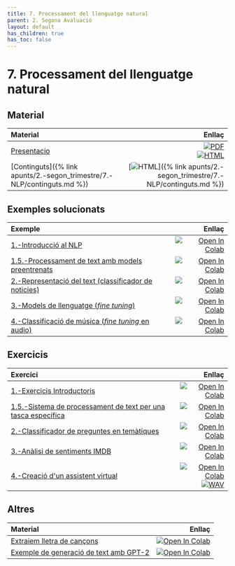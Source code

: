 ```yaml
---
title: 7. Processament del llenguatge natural
parent: 2. Segona Avaluació
layout: default
has_children: true
has_toc: false
---
```


# 7. Processament del llenguatge natural

## Material

| Material                                                                |                                                                                                                                                                                                                                                                                   Enllaç |
| :---------------------------------------------------------------------- | ---------------------------------------------------------------------------------------------------------------------------------------------------------------------------------------------------------------------------------------------------------------------------------------: |
| [Presentacio](7-processament_llenguatge_natural_marp.pdf)               | [![PDF](https://img.shields.io/badge/PDF-7.--nlp.pdf-blue?logo=adobe-acrobat-reader&logoColor=white)](7-processament_llenguatge_natural_marp.pdf) <br/> [![HTML](https://img.shields.io/badge/HTML-7--nlp-blue?logo=html5&logoColor=white)](7-processament_llenguatge_natural_marp.html) |
| [Continguts]({% link apunts/2.-segon_trimestre/7.-NLP/continguts.md %}) |                                                                                                                                       [![HTML](https://img.shields.io/badge/HTML-continguts-blue?logo=html5&logoColor=white)]({% link apunts/2.-segon_trimestre/7.-NLP/continguts.md %}) |

## Exemples solucionats

| Exemple                                                                                        |                                                                                                                                                                                                              Enllaç |
| :--------------------------------------------------------------------------------------------- | ------------------------------------------------------------------------------------------------------------------------------------------------------------------------------------------------------------------: |
| [1.-Introducció al NLP](1.-introduccio_nlp.ipynb)                                              |                [![Open In Colab](https://colab.research.google.com/assets/colab-badge.svg)](https://colab.research.google.com/github/lawer/mia/blob/main/apunts/2.-segon_trimestre/7.-NLP/1.-introduccio_nlp.ipynb) |
| [1.5.-Processament de text amb models preentrenats](1.5.-introduccio_nlp_models.ipynb)         |       [![Open In Colab](https://colab.research.google.com/assets/colab-badge.svg)](https://colab.research.google.com/github/lawer/mia/blob/main/apunts/2.-segon_trimestre/7.-NLP/1.5.-introduccio_nlp_models.ipynb) |
| [2.-Representació del text (classificador de noticies)](2.-classificacio_text_torch.ipynb)     |       [![Open In Colab](https://colab.research.google.com/assets/colab-badge.svg)](https://colab.research.google.com/github/lawer/mia/blob/main/apunts/2.-segon_trimestre/7.-NLP/2.-classificacio_text_torch.ipynb) |
| [3.-Models de llenguatge (_fine tuning_)](3.-models_llenguatge.ipynb)                          |              [![Open In Colab](https://colab.research.google.com/assets/colab-badge.svg)](https://colab.research.google.com/github/lawer/mia/blob/main/apunts/2.-segon_trimestre/7.-NLP/3.-models_llenguatge.ipynb) |
| [4.-Classificació de música (_fine tuning_ en audio)](6.-classificador_generes_musicals.ipynb) | [![Open In Colab](https://colab.research.google.com/assets/colab-badge.svg)](https://colab.research.google.com/github/lawer/mia/blob/main/apunts/2.-segon_trimestre/7.-NLP/6.-classificador_generes_musicals.ipynb) |

## Exercicis

| Exercici                                                                                                  |                                                                                                                                                                                                                                                                                                                            Enllaç |
| :-------------------------------------------------------------------------------------------------------- | --------------------------------------------------------------------------------------------------------------------------------------------------------------------------------------------------------------------------------------------------------------------------------------------------------------------------------: |
| [1.-Exercicis Introductoris](E1.-exercicis_representacio_text.ipynb)                                      |                                                                                                                [![Open In Colab](https://colab.research.google.com/assets/colab-badge.svg)](https://colab.research.google.com/github/lawer/mia/blob/main/apunts/2.-segon_trimestre/7.-NLP/E1.-exercicis_representacio_text.ipynb) |
| [1.5.-Sistema de processament de text per una tasca específica](2.5-sistema_processament_especific.ipynb) |                                                                                                              [![Open In Colab](https://colab.research.google.com/assets/colab-badge.svg)](https://colab.research.google.com/github/lawer/mia/blob/main/apunts/2.-segon_trimestre/7.-NLP/2.5-sistema_processament_especific.ipynb) |
| [2.-Classificador de preguntes en temàtiques](4.-classificador_preguntes.ipynb)                           |                                                                                                                      [![Open In Colab](https://colab.research.google.com/assets/colab-badge.svg)](https://colab.research.google.com/github/lawer/mia/blob/main/apunts/2.-segon_trimestre/7.-NLP/4.-classificador_preguntes.ipynb) |
| [3.-Anàlisi de sentiments IMDB](5.-analisi_sentiment_imdb.ipynb)                                          |                                                                                                                       [![Open In Colab](https://colab.research.google.com/assets/colab-badge.svg)](https://colab.research.google.com/github/lawer/mia/blob/main/apunts/2.-segon_trimestre/7.-NLP/5.-analisi_sentiment_imdb.ipynb) |
| [4.-Creació d'un assistent virtual](E2.-Assistent_virtual.ipynb)<br/>                                     | [![Open In Colab](https://colab.research.google.com/assets/colab-badge.svg)](https://colab.research.google.com/github/lawer/mia/blob/main/apunts/2.-segon_trimestre/7.-NLP/E2.-Assistent_virtual.ipynb) <br/> [![WAV](https://img.shields.io/badge/WAV-obre_la_porta.wav-blue?logo=audiomack&logoColor=white)](obre_la_porta.wav) |

## Altres

| Material                                                   |                                                                                                                                                                                           Enllaç |
| :--------------------------------------------------------- | -----------------------------------------------------------------------------------------------------------------------------------------------------------------------------------------------: |
| [Extraiem lletra de cançons](lletres_peluts.ipynb)         | [![Open In Colab](https://colab.research.google.com/assets/colab-badge.svg)](https://colab.research.google.com/github/lawer/mia/blob/main/apunts/2.-segon_trimestre/7.-NLP/lletres_peluts.ipynb) |
| [Exemple de generació de text amb GPT-2](alfredoGPT.ipynb) |     [![Open In Colab](https://colab.research.google.com/assets/colab-badge.svg)](https://colab.research.google.com/github/lawer/mia/blob/main/apunts/2.-segon_trimestre/7.-NLP/alfredoGPT.ipynb) |

